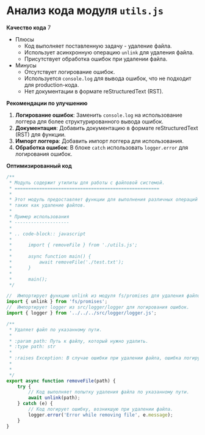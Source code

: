 # Анализ кода модуля `utils.js`

**Качество кода**
7
-  Плюсы
    - Код выполняет поставленную задачу - удаление файла.
    - Использует асинхронную операцию `unlink` для удаления файла.
    - Присутствует обработка ошибок при удалении файла.
-  Минусы
    - Отсутствует логирование ошибок.
    - Используется `console.log` для вывода ошибок, что не подходит для production-кода.
    - Нет документации в формате reStructuredText (RST).

**Рекомендации по улучшению**

1.  **Логирование ошибок**: Заменить `console.log` на использование логгера для более структурированного вывода ошибок.
2.  **Документация**: Добавить документацию в формате reStructuredText (RST) для функции.
3.  **Импорт логгера**: Добавить импорт логгера для использования.
4.  **Обработка ошибок**: В блоке `catch` использовать `logger.error` для логирования ошибок.

**Оптимизированный код**

```javascript
/**
 * Модуль содержит утилиты для работы с файловой системой.
 * =====================================================
 *
 * Этот модуль предоставляет функции для выполнения различных операций с файлами,
 * таких как удаление файлов.
 *
 * Пример использования
 * --------------------
 *
 * .. code-block:: javascript
 *
 *      import { removeFile } from './utils.js';
 *
 *      async function main() {
 *          await removeFile('./test.txt');
 *      }
 *
 *      main();
 */

//  Импортирует функцию unlink из модуля fs/promises для удаления файлов.
import { unlink } from 'fs/promises';
//  Импортирует logger из src/logger/logger для логирования ошибок.
import { logger } from '../../../src/logger/logger.js';

/**
 * Удаляет файл по указанному пути.
 *
 * :param path: Путь к файлу, который нужно удалить.
 * :type path: str
 *
 * :raises Exception: В случае ошибки при удалении файла, ошибка логируется.
 *
 *
 */
export async function removeFile(path) {
    try {
        // Код выполняет попытку удаления файла по указанному пути.
        await unlink(path);
    } catch (e) {
        // Код логирует ошибку, возникшую при удалении файла.
        logger.error('Error while removing file', e.message);
    }
}
```